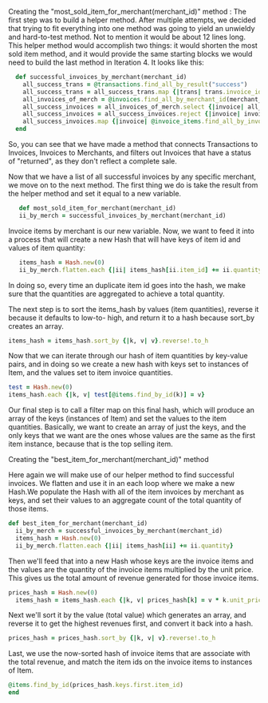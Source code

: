Creating the "most_sold_item_for_merchant(merchant_id)" method : 
The first step was to build a helper method. After multiple attempts, we decided that trying to fit everything into one method was going to yield an unwieldy and hard-to-test method. Not to mention it would be about 12 lines long.
This helper method would accomplish two things: it would shorten the most sold item method, and it would provide the same starting blocks we would need to build the last method in Iteration 4. It looks like this:

```ruby
  def successful_invoices_by_merchant(merchant_id)
    all_success_trans = @transactions.find_all_by_result("success")
    all_success_trans = all_success_trans.map {|trans| trans.invoice_id}
    all_invoices_of_merch = @invoices.find_all_by_merchant_id(merchant_id)
    all_success_invoices = all_invoices_of_merch.select {|invoice| all_success_trans.include?(invoice.id)}
    all_success_invoices = all_success_invoices.reject {|invoice| invoice.status == :returned}
    all_success_invoices.map {|invoice| @invoice_items.find_all_by_invoice_id(invoice.id)}
  end
 ```
 
 So, you can see that we have made a method that connects Transactions to Invoices, Invoices to Merchants, and filters out Invoices that have a status of "returned", as they don't reflect a complete sale.
 
 Now that we have a list of all successful invoices by any specific merchant, we move on to the next method.
 The first thing we do is take the result from the helper method and set it equal to a new variable.
 
 ```ruby 
    def most_sold_item_for_merchant(merchant_id)
    ii_by_merch = successful_invoices_by_merchant(merchant_id)
  ```
  Invoice items by merchant is our new variable. Now, we want to feed it into a process that will create a new Hash that will have keys of item id and values of item quantity: 
  
  ```ruby 
     items_hash = Hash.new(0)
     ii_by_merch.flatten.each {|ii| items_hash[ii.item_id] += ii.quantity}
  ```  
  In doing so, every time an duplicate item id goes into the hash, we make sure that the quantities are aggregated   to achieve a total quantity. 
  
  The next step is to sort the items_hash by values (item quantities), reverse it because it defaults to low-to-     high, and return it to a hash because sort_by creates an array.
  
  ```ruby 
  items_hash = items_hash.sort_by {|k, v| v}.reverse!.to_h
  ```
  
  Now that we can iterate through our hash of item quantities by key-value pairs, and in doing so we create a new     hash with keys set to instances of Item, and the values set to item invoice quantities.
  
  ```ruby
  test = Hash.new(0)
  items_hash.each {|k, v| test[@items.find_by_id(k)] = v}
  ```
  Our final step is to call a filter map on this final hash, which will produce an array of the keys (instances of   Item) and set the values to the item quantities. Basically, we want to create an array of just the keys, and the   only keys that we want are the ones whose values are the same as the first item instance, because that is the top   selling item.
  
  Creating the "best_item_for_merchant(merchant_id)" method 
  
  Here again we will make use of our helper method to find successful invoices. We flatten and use it in an each loop where we make a new Hash.We populate the Hash with all of the item invoices by merchant as keys, and set their values to an aggregate count of the total quantity of those items. 
  ```ruby
  def best_item_for_merchant(merchant_id)
    ii_by_merch = successful_invoices_by_merchant(merchant_id)
    items_hash = Hash.new(0)
    ii_by_merch.flatten.each {|ii| items_hash[ii] += ii.quantity}
  ```
  
  Then we'll feed that into a new Hash whose keys are the invoice items and the values are the quantity of the invoice items multiplied by the unit price. This gives us the total amount of revenue generated for those invoice items. 
  ```ruby 
  prices_hash = Hash.new(0)
    items_hash = items_hash.each {|k, v| prices_hash[k] = v * k.unit_price}
  ```
  
  Next we'll sort it by the value (total value) which generates an array, and reverse it to get the highest revenues first, and convert it back into a hash. 
  ```ruby
  prices_hash = prices_hash.sort_by {|k, v| v}.reverse!.to_h
  ```
 
  Last, we use the now-sorted hash of invoice items that are associate with the total revenue, and match the item ids on the invoice items to instances of Item.
  ```ruby
  @items.find_by_id(prices_hash.keys.first.item_id)
  end
  ```
